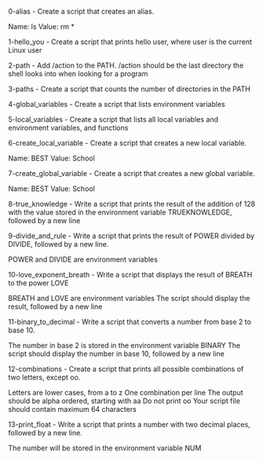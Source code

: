 0-alias - Create a script that creates an alias.

Name: ls
Value: rm *

1-hello_you - Create a script that prints hello user, where user is the current Linux user

2-path - Add /action to the PATH. /action should be the last directory the shell looks into when looking for a program

3-paths - Create a script that counts the number of directories in the PATH

4-global_variables - Create a script that lists environment variables

5-local_variables - Create a script that lists all local variables and environment variables, and functions

6-create_local_variable - Create a script that creates a new local variable.

Name: BEST
Value: School

7-create_global_variable - Create a script that creates a new global variable.

Name: BEST
Value: School

8-true_knowledge - Write a script that prints the result of the addition of 128 with the value stored in the environment variable TRUEKNOWLEDGE, followed by a new line

9-divide_and_rule - Write a script that prints the result of POWER divided by DIVIDE, followed by a new line.

POWER and DIVIDE are environment variables

10-love_exponent_breath - Write a script that displays the result of BREATH to the power LOVE

BREATH and LOVE are environment variables
The script should display the result, followed by a new line

11-binary_to_decimal - Write a script that converts a number from base 2 to base 10.

The number in base 2 is stored in the environment variable BINARY
The script should display the number in base 10, followed by a new line

12-combinations - Create a script that prints all possible combinations of two letters, except oo.

Letters are lower cases, from a to z
One combination per line
The output should be alpha ordered, starting with aa
Do not print oo
Your script file should contain maximum 64 characters

13-print_float - Write a script that prints a number with two decimal places, followed by a new line.

The number will be stored in the environment variable NUM
